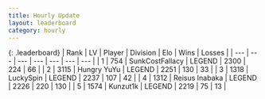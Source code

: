 ```yaml
---
title: Hourly Update
layout: leaderboard
category: hourly
---
```


{: .leaderboard}
| Rank | LV | Player | Division | Elo | Wins | Losses |
| --- | --- | --- | --- | --- | --- | --- |
| <span data-change="0">1</span> | 754 | <span title="ID: 402846">SunkCostFallacy</span> | LEGEND | <span data-change="0">2300</span> | <span data-change="0">224</span> | <span data-change="0">66</span> |
| <span data-change="0">2</span> | 3115 | <span title="ID: 164871">Hungry YuYu</span> | LEGEND | <span data-change="0">2251</span> | <span data-change="0">130</span> | <span data-change="0">33</span> |
| <span data-change="2">3</span> | 1318 | <span title="ID: 498412">LuckySpin</span> | LEGEND | <span data-change="32">2237</span> | <span data-change="6">107</span> | <span data-change="0">42</span> |
| <span data-change="-1">4</span> | 1312 | <span title="ID: 451068">Reisus Inabaka</span> | LEGEND | <span data-change="0">2226</span> | <span data-change="0">220</span> | <span data-change="0">130</span> |
| <span data-change="-1">5</span> | 1574 | <span title="ID: 392407">Kunzut1k</span> | LEGEND | <span data-change="0">2219</span> | <span data-change="0">75</span> | <span data-change="0">13</span> |